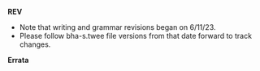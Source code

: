 **REV**

- Note that writing and grammar revisions began on 6/11/23. 
- Please follow bha-s.twee file versions from that date forward to track changes.



**Errata**
